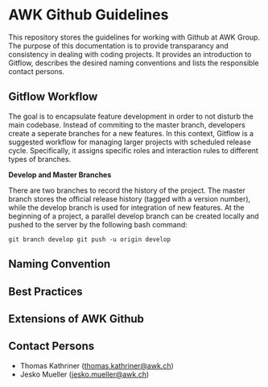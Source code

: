 # AWK Github Guidelines
This repository stores the guidelines for working with Github at AWK Group. The purpose of this documentation is to provide transparancy and consistency in dealing with coding projects. It provides an introduction to Gitflow, describes the desired naming conventions and lists the responsible contact persons.


## Gitflow Workflow

The goal is to encapsulate feature development in order to not disturb the main codebase. Instead of commiting to the master branch, developers create a seperate branches for a new features. In this context, Gitflow is a suggested workflow for managing larger projects with scheduled release cycle. Specifically, it assigns specific roles and interaction rules to different types of branches.

**Develop and Master Branches**

There are two branches to record the history of the project. The master branch stores the official release history (tagged with a version number), while the develop branch is used for integration of new features. At the beginning of a project, a parallel develop branch can be created locally and pushed to the server by the following bash command:

```console
git branch develop git push -u origin develop
```




## Naming Convention

## Best Practices

## Extensions of AWK Github

## Contact Persons

* Thomas Kathriner (thomas.kathriner@awk.ch)
* Jesko Mueller (jesko.mueller@awk.ch)